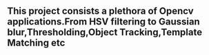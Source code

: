 ## This project consists a plethora of Opencv applications.From HSV filtering to Gaussian blur,Thresholding,Object Tracking,Template Matching etc
